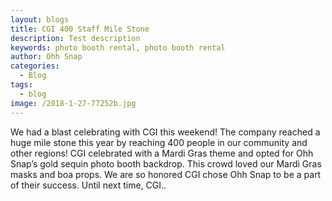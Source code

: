 ```yaml
---
layout: blogs
title: CGI 400 Staff Mile Stone
description: Test description
keywords: photo booth rental, photo booth rental
author: Ohh Snap
categories:
  - Blog
tags:
  - blog
image: /2018-1-27-77252b.jpg
---
```

We had a blast celebrating with CGI this weekend\! The company reached a huge mile stone this year by reaching 400 people in our community and other regions\! CGI celebrated with a Mardi Gras theme and opted for Ohh Snap’s gold sequin photo booth backdrop. This crowd loved our Mardi Gras masks and boa props. We are so honored CGI chose Ohh Snap to be a part of their success. Until next time, CGI..
